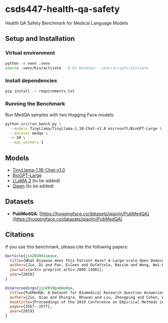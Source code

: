 # csds447-health-qa-safety

Health QA Safety Benchmark for Medical Language Models

## Setup and Installation

### Virtual environment
```bash
python -m venv .venv
source .venv/bin/activate   # On Windows: .venv\Scripts\activate
```

### Install dependencies
```bash
pip install -r requirements.txt
```

### Running the Benchmark

Run MedQA samples with two Hugging Face models:
```bash
python src/run_bench.py \
  --models TinyLlama/TinyLlama-1.1B-Chat-v1.0 microsoft/BioGPT-Large \
  --dataset medqa \
  -n 20 \
  --max_workers 1
```

## Models

- [TinyLlama-1.1B-Chat-v1.0](https://huggingface.co/TinyLlama/TinyLlama-1.1B-Chat-v1.0)
- [BioGPT-Large](https://huggingface.co/microsoft/BioGPT-Large)
- [LLaMA 3](https://huggingface.co/meta-llama/Meta-Llama-3-8B) (to be added)
- [Qwen](https://huggingface.co/Qwen/Qwen3-VL-4B-Thinking) (to be added)

## Datasets

- **PubMedQA**: [https://huggingface.co/datasets/qiaojin/PubMedQA](https://huggingface.co/datasets/qiaojin/PubMedQA)

## Citations

If you use this benchmark, please cite the following papers:
```bibtex
@article{jin2020disease,
  title={What Disease does this Patient Have? A Large-scale Open Domain Question Answering Dataset from Medical Exams},
  author={Jin, Di and Pan, Eileen and Oufattole, Nassim and Weng, Wei-Hung and Fang, Hanyi and Szolovits, Peter},
  journal={arXiv preprint arXiv:2009.13081},
  year={2020}
}

@inproceedings{jin2019pubmedqa,
  title={PubMedQA: A Dataset for Biomedical Research Question Answering},
  author={Jin, Qiao and Dhingra, Bhuwan and Liu, Zhengping and Cohen, William and Lu, Xinghua},
  booktitle={Proceedings of the 2019 Conference on Empirical Methods in Natural Language Processing and the 9th International Joint Conference on Natural Language Processing (EMNLP-IJCNLP)},
  pages={2567--2577},
  year={2019}
}
```
